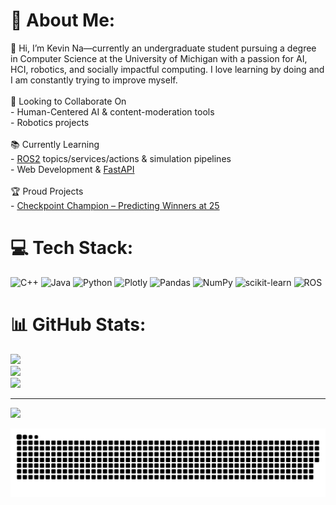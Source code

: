 # 💫 About Me:
👋 Hi, I’m Kevin Na—currently an undergraduate student pursuing a degree in Computer Science at the University of Michigan with a passion for AI, HCI, robotics, and socially impactful computing. I love learning by doing and I am constantly trying to improve myself. <br><br>🤝 Looking to Collaborate On<br>- Human-Centered AI & content-moderation tools  <br>- Robotics projects <br><br>📚 Currently Learning<br>- [ROS2](https://docs.google.com/document/d/1Un3GLVon_t6Gw67EyoRaKqpBHlRjW23bNoVX27nMqcQ/edit?tab=t.0#heading=h.g150i5k53fvo) topics/services/actions & simulation pipelines  <br>- Web Development & [FastAPI](https://github.com/kevinyjn1/FastAPI-Udemy-Course)<br>
<br> 🏆 Proud Projects
<br>- [Checkpoint Champion – Predicting Winners at 25](https://mrtuge123.github.io/League_of_Legends_Analysis/)<br>



# 💻 Tech Stack:
![C++](https://img.shields.io/badge/c++-%2300599C.svg?style=for-the-badge&logo=c%2B%2B&logoColor=white) ![Java](https://img.shields.io/badge/java-%23ED8B00.svg?style=for-the-badge&logo=openjdk&logoColor=white) ![Python](https://img.shields.io/badge/python-3670A0?style=for-the-badge&logo=python&logoColor=ffdd54) ![Plotly](https://img.shields.io/badge/Plotly-%233F4F75.svg?style=for-the-badge&logo=plotly&logoColor=white) ![Pandas](https://img.shields.io/badge/pandas-%23150458.svg?style=for-the-badge&logo=pandas&logoColor=white) ![NumPy](https://img.shields.io/badge/numpy-%23013243.svg?style=for-the-badge&logo=numpy&logoColor=white) ![scikit-learn](https://img.shields.io/badge/scikit--learn-%23F7931E.svg?style=for-the-badge&logo=scikit-learn&logoColor=white) ![ROS](https://img.shields.io/badge/ros-%230A0FF9.svg?style=for-the-badge&logo=ros&logoColor=white)
# 📊 GitHub Stats:
![](https://github-readme-stats.vercel.app/api?username=kevinyjn1&theme=dark&hide_border=true&include_all_commits=false&count_private=false)<br/>
![](https://nirzak-streak-stats.vercel.app/?user=kevinyjn1&theme=dark&hide_border=true)<br/>
![](https://github-readme-stats.vercel.app/api/top-langs/?username=kevinyjn1&theme=dark&hide_border=true&include_all_commits=false&count_private=false&layout=compact)

---
[![](https://visitcount.itsvg.in/api?id=kevinyjn1&icon=0&color=0)](https://visitcount.itsvg.in)

<picture>
  <source media="(prefers-color-scheme: dark)" srcset="https://raw.githubusercontent.com/kevinyjn1/kevinyjn1/output/github-snake-dark.svg" />
  <source media="(prefers-color-scheme: light)" srcset="https://raw.githubusercontent.com/kevinyjn1/kevinyjn1/output/github-snake.svg" />
  <img alt="github-snake" src="https://raw.githubusercontent.com/kevinyjn1/kevinyjn1/output/github-snake.svg" />
</picture>
